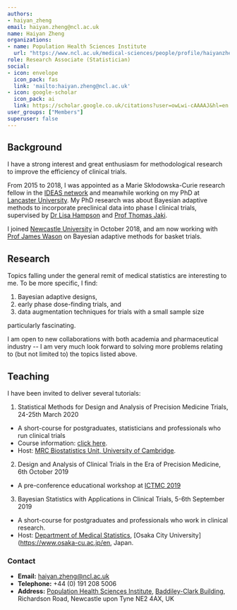 ```yaml
---
authors:
- haiyan_zheng
email: haiyan.zheng@ncl.ac.uk
name: Haiyan Zheng
organizations:
- name: Population Health Sciences Institute
  url: "https://www.ncl.ac.uk/medical-sciences/people/profile/haiyanzheng.html"
role: Research Associate (Statistician)
social:
- icon: envelope
  icon_pack: fas
  link: 'mailto:haiyan.zheng@ncl.ac.uk'
- icon: google-scholar
  icon_pack: ai
  link: https://scholar.google.co.uk/citations?user=owLwi-cAAAAJ&hl=en
user_groups: ["Members"]
superuser: false
---
```


## Background

I have a strong interest and great enthusiasm for methodological research to improve the efficiency of clinical trials.

From 2015 to 2018, I was appointed as a Marie Skłodowska-Curie research fellow in the [IDEAS network](http://www.ideas-itn.eu/) and meanwhile working on my PhD at [Lancaster University](https://www.lancaster.ac.uk/).
My PhD research was about Bayesian adaptive methods to incorporate preclinical data into phase I clinical trials, supervised by [Dr Lisa Hampson](http://www.research.lancs.ac.uk/portal/en/people/lisa-hampson) and [Prof Thomas Jaki](http://www.research.lancs.ac.uk/portal/en/people/thomas-jaki).

I joined [Newcastle University](https://www.ncl.ac.uk/) in October 2018, and am now working with [Prof James Wason](/people/james_wason/) on Bayesian adaptive methods for basket trials.

## Research

Topics falling under the general remit of medical statistics are interesting to me.
To be more specific, I find:

1. Bayesian adaptive designs,
2. early phase dose-finding trials, and
3. data augmentation techniques for trials with a small sample size

particularly fascinating. 

I am open to new collaborations with both academia and pharmaceutical industry -- I am very much look forward to solving more problems relating to (but not limited to) the topics listed above.

## Teaching

I have been invited to deliver several tutorials:

1. Statistical Methods for Design and Analysis of Precision Medicine Trials, 24-25th March 2020
  - A short-course for postgraduates, statisticians and professionals who run clinical trials
  - Course information: [click here](https://www.mrc-bsu.cam.ac.uk/training/short-courses/statistical-methods-for-design-and-analysis-of-precision-medicine-trials/).
  - Host: [MRC Biostatistics Unit, University of Cambridge](https://www.mrc-bsu.cam.ac.uk/).
2. Design and Analysis of Clinical Trials in the Era of Precision Medicine, 6th October 2019
  - A pre-conference educational workshop at [ICTMC 2019](https://ictmc2019.com/programme/)
3. Bayesian Statistics with Applications in Clinical Trials, 5-6th September 2019
  - A short-course for postgraduates and professionals who work in clinical research.
  - Host: [Department of Medical Statistics](https://www.med.osaka-cu.ac.jp/departments/e-iryou-statistics.shtml), [Osaka City University](https://www.osaka-cu.ac.jp/en, Japan.

### Contact

- __Email:__ [haiyan.zheng@ncl.ac.uk](mailto:haiyan.zheng@ncl.ac.uk)
- __Telephone:__ +44 (0) 191 208 5006
- __Address:__ [Population Health Sciences Institute](https://www.ncl.ac.uk/medical-sciences/research/institutes/health-sciences/), [Baddiley-Clark Building](https://www.ncl.ac.uk/tour/academic/baddiley-clark/), Richardson Road, Newcastle upon Tyne NE2 4AX, UK
